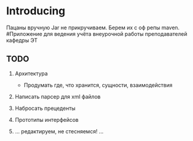 # Introducing
Пацаны вручную Jar не прикручиваем. Берем их с оф репы maven. 
#Приложение для ведения учёта внеурочной работы преподавателей кафедры ЭТ

## TODO

1. Архитектура
	
	- Продумать где, что хранится, сущности, взаимодействия

2. Написать парсер для xml файлов

3. Набросать прецеденты

4. Прототипы интерфейсов

5. ... редактируем, не стесняемся! ...
